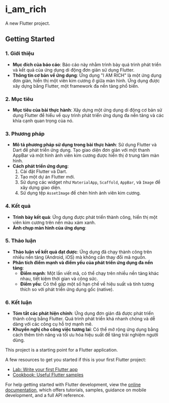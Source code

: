 # i_am_rich

A new Flutter project.

## Getting Started
### 1. Giới thiệu
- **Mục đích của báo cáo**: Báo cáo này nhằm trình bày quá trình phát triển và kết quả của ứng dụng di động đơn giản sử dụng Flutter.
- **Thông tin cơ bản về ứng dụng**: Ứng dụng "I AM RICH" là một ứng dụng đơn giản, hiển thị một viên kim cương ở giữa màn hình. Ứng dụng được xây dựng bằng Flutter, một framework đa nền tảng phổ biến.

### 2. Mục tiêu
- **Mục tiêu của bài thực hành**: Xây dựng một ứng dụng di động cơ bản sử dụng Flutter để hiểu về quy trình phát triển ứng dụng đa nền tảng và các khía cạnh quan trọng của nó.

### 3. Phương pháp
- **Mô tả phương pháp sử dụng trong bài thực hành**: Sử dụng Flutter và Dart để phát triển ứng dụng. Tạo giao diện đơn giản với một thanh AppBar và một hình ảnh viên kim cương được hiển thị ở trung tâm màn hình.
- **Cách phát triển ứng dụng**:
    1. Cài đặt Flutter và Dart.
    2. Tạo một dự án Flutter mới.
    3. Sử dụng các widget như `MaterialApp`, `Scaffold`, `AppBar`, và `Image` để xây dựng giao diện.
    4. Sử dụng tệp `AssetImage` để chèn hình ảnh viên kim cương.

### 4. Kết quả
- **Trình bày kết quả**: Ứng dụng được phát triển thành công, hiển thị một viên kim cương trên nền màu xám xanh.
- **Ảnh chụp màn hình của ứng dụng**:



### 5. Thảo luận
- **Thảo luận về kết quả đạt được**: Ứng dụng đã chạy thành công trên nhiều nền tảng (Android, iOS) mà không cần thay đổi mã nguồn.
- **Phân tích điểm mạnh và điểm yếu của phát triển ứng dụng đa nền tảng**:
    - **Điểm mạnh**: Một lần viết mã, có thể chạy trên nhiều nền tảng khác nhau, tiết kiệm thời gian và công sức.
    - **Điểm yếu**: Có thể gặp một số hạn chế về hiệu suất và tính tương thích so với phát triển ứng dụng gốc (native).

### 6. Kết luận
- **Tóm tắt các phát hiện chính**: Ứng dụng đơn giản đã được phát triển thành công bằng Flutter. Quá trình phát triển khá nhanh chóng và dễ dàng với các công cụ hỗ trợ mạnh mẽ.
- **Khuyến nghị cho công việc tương lai**: Có thể mở rộng ứng dụng bằng cách thêm tính năng và tối ưu hóa hiệu suất để tăng trải nghiệm người dùng.

This project is a starting point for a Flutter application.

A few resources to get you started if this is your first Flutter project:

- [Lab: Write your first Flutter app](https://docs.flutter.dev/get-started/codelab)
- [Cookbook: Useful Flutter samples](https://docs.flutter.dev/cookbook)

For help getting started with Flutter development, view the
[online documentation](https://docs.flutter.dev/), which offers tutorials,
samples, guidance on mobile development, and a full API reference.

